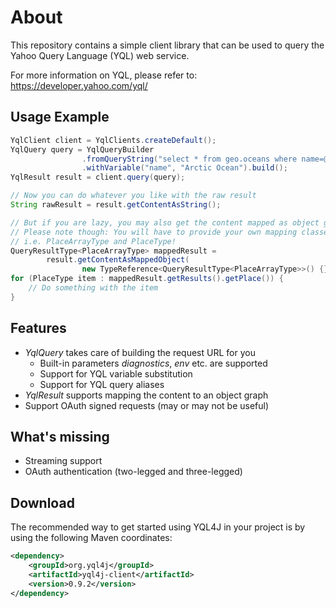 About
=====

This repository contains a simple client library that can be used to query 
the Yahoo Query Language (YQL) web service.

For more information on YQL, please refer to: https://developer.yahoo.com/yql/

Usage Example
-------------

```java
YqlClient client = YqlClients.createDefault();
YqlQuery query = YqlQueryBuilder
				.fromQueryString("select * from geo.oceans where name=@name")
				.withVariable("name", "Arctic Ocean").build();
YqlResult result = client.query(query);

// Now you can do whatever you like with the raw result
String rawResult = result.getContentAsString();

// But if you are lazy, you may also get the content mapped as object graph
// Please note though: You will have to provide your own mapping classes, 
// i.e. PlaceArrayType and PlaceType!
QueryResultType<PlaceArrayType> mappedResult = 
		result.getContentAsMappedObject(
				new TypeReference<QueryResultType<PlaceArrayType>>() {});
for (PlaceType item : mappedResult.getResults().getPlace()) {
	// Do something with the item
}
```

Features
--------
- *YqlQuery* takes care of building the request URL for you
    - Built-in parameters *diagnostics*, *env* etc. are supported
    - Support for YQL variable substitution
    - Support for YQL query aliases
- *YqlResult* supports mapping the content to an object graph
- Support OAuth signed requests (may or may not be useful)

What's missing
--------------
- Streaming support
- OAuth authentication (two-legged and three-legged)

Download
--------
The recommended way to get started using YQL4J in your project is 
by using the following Maven coordinates:

```xml
<dependency>
    <groupId>org.yql4j</groupId>
    <artifactId>yql4j-client</artifactId>
    <version>0.9.2</version>
</dependency>
```
